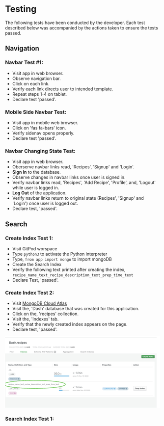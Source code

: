 # Testing

The following tests have been conducted by the developer. Each test described below was accompanied by the actions taken to ensure the tests passed.

## Navigation

### Navbar Test #1:
- Visit app in web browser.
- Observe navigation bar.
- Click on each link.
- Verify each link directs user to intended template.
- Repeat steps 1-4 on tablet.
- Declare test 'passed'.

### Mobile Side Navbar Test:
- Visit app in mobile web browser.
- Click on 'fas fa-bars' icon.
- Verify sidenav opens properly.
- Declare test 'passed'.

### Navbar Changing State Test:
- Visit app in web browser.
- Oberserve navbar links read, 'Recipes', 'Signup' and 'Login'.
- **Sign In** to the database.
- Observe changes in navbar links once user is signed in.
- Verify navbar links read, 'Recipes', 'Add Recipe', 'Profile', and, 'Logout' while user is logged in.
- **Log Out** of the application.
- Verify navbar links return to original state (Recipes', 'Signup' and 'Login') once user is logged out.
- Declare test, 'passed'.

## Search 

### Create Index Test 1:
- Visit GitPod worspace
- Type `python3` to activate the Python interpreter
- Type, `from app import mongo` to import mongoDB
- Create the Search Index
- Verify the following text printed after creating the index, `recipe_name_text_recipe_description_text_prep_time_text`
- Declare Test, 'passed'.

### Create Index Test 2:
- Visit [MongoDB Cloud Atlas](https://cloud.mongodb.com/)
- Visit the, 'Dash' database that was created for this application.
- Click on the, 'recipes' collection.
- Visit the, 'Indexes' tab.
- Verify that the newly created index appears on the page.
- Declare test, 'passed'.

![index](wireframes/index.jpg)

### Search Index Test 1:
